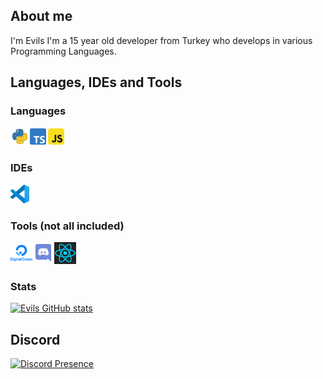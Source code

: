 ## About me
I'm Evils 
I'm a 15 year old developer from Turkey who develops
in various Programming Languages.

## Languages, IDEs and Tools

### Languages

<img style="padding: 1.5px" align="left" alt="Python 3" width="26px" src="https://raw.githubusercontent.com/Mempler/Mempler/master/assets//py.svg"/>
<img style="padding: 1.5px" align="left" alt="Typescript" width="26px" src="https://raw.githubusercontent.com/Mempler/Mempler/master/assets//typescript.svg"/>
<img style="padding: 1.5px" alt="left" alt="Javascript" width="26px" src="https://raw.githubusercontent.com/Mempler/Mempler/master/assets//javascript.svg"/>


### IDEs

<img align="alt" alt="VSCode" width="30px" src="https://raw.githubusercontent.com/Mempler/Mempler/master/assets//visual-studio-code.svg"/>

### Tools (not all included)

<img align="left" alt="Digital Ocean" width="35px" src="https://raw.githubusercontent.com/Mempler/Mempler/master/assets//digitalocean.svg"/>
<img align="left" alt="Discord" width="35px" src="https://raw.githubusercontent.com/Mempler/Mempler/master/assets//discord.svg"/>
<img align="alt" alt="React" width="35px" src="https://raw.githubusercontent.com/Mempler/Mempler/master/assets//react.svg"/>

### Stats
[![Evils GitHub stats](https://github-readme-stats.vercel.app/api?username=Evils7)](https://github.com/Evils7/github-readme-stats)

## Discord
[![Discord Presence](https://lanyard.cnrad.dev/api/412254835849691146)](https://discord.com/users/412254835849691146)


